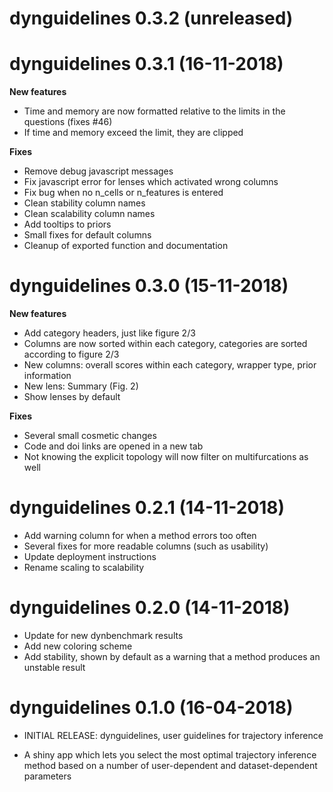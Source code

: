 # dynguidelines 0.3.2 (unreleased)

# dynguidelines 0.3.1 (16-11-2018)

**New features**

* Time and memory are now formatted relative to the limits in the questions (fixes #46)
* If time and memory exceed the limit, they are clipped

**Fixes**

* Remove debug javascript messages
* Fix javascript error for lenses which activated wrong columns
* Fix bug when no n_cells or n_features is entered
* Clean stability column names
* Clean scalability column names
* Add tooltips to priors
* Small fixes for default columns
* Cleanup of exported function and documentation

# dynguidelines 0.3.0 (15-11-2018)

**New features**

* Add category headers, just like figure 2/3
* Columns are now sorted within each category, categories are sorted according to figure 2/3
* New columns: overall scores within each category, wrapper type, prior information
* New lens: Summary (Fig. 2)
* Show lenses by default

**Fixes**

* Several small cosmetic changes
* Code and doi links are opened in a new tab
* Not knowing the explicit topology will now filter on multifurcations as well

# dynguidelines 0.2.1 (14-11-2018)

* Add warning column for when a method errors too often
* Several fixes for more readable columns (such as usability)
* Update deployment instructions
* Rename scaling to scalability

# dynguidelines 0.2.0 (14-11-2018)

* Update for new dynbenchmark results
* Add new coloring scheme
* Add stability, shown by default as a warning that a method produces an unstable result

# dynguidelines 0.1.0 (16-04-2018)

* INITIAL RELEASE: dynguidelines, user guidelines for trajectory inference
 - A shiny app which lets you select the most optimal trajectory inference method based on a number of user-dependent and dataset-dependent parameters